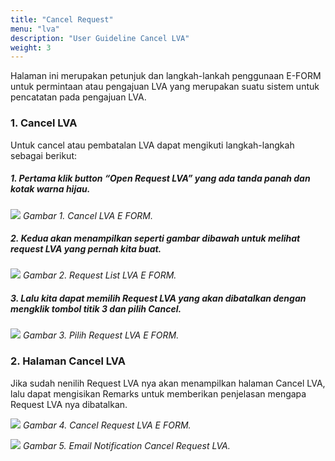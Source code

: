 ```yaml
---
title: "Cancel Request"
menu: "lva"
description: "User Guideline Cancel LVA"
weight: 3
---
```



Halaman ini merupakan petunjuk dan langkah-lankah penggunaan E-FORM untuk permintaan atau pengajuan LVA yang merupakan suatu sistem untuk pencatatan pada pengajuan LVA.
### 1. Cancel LVA

Untuk cancel atau pembatalan LVA dapat mengikuti langkah-langkah sebagai berikut:

##### 1. Pertama klik button “Open Request LVA” yang ada tanda panah dan kotak warna hijau.
![](/images/LVA/cancel/homecancel.png?height=auto&classes=border,shadow)
*Gambar 1. Cancel LVA E FORM.*

##### 2. Kedua akan menampilkan seperti gambar dibawah untuk melihat request LVA yang pernah kita buat.

![](/images/LVA/cancel/requestlist.png?height=auto&classes=border,shadow)
*Gambar 2. Request List LVA E FORM.*

##### 3. Lalu kita dapat memilih Request LVA yang akan dibatalkan dengan mengklik tombol titik 3 dan pilih Cancel.

![](/images/LVA/cancel/chosse.png?height=auto&classes=border,shadow)
*Gambar 3. Pilih Request LVA E FORM.*

### 2. Halaman Cancel LVA

Jika sudah nenilih Request LVA nya akan menampilkan halaman Cancel LVA, lalu dapat mengisikan Remarks untuk memberikan penjelasan mengapa Request LVA nya dibatalkan.

![](/images/LVA/cancel/formcancel.png?height=auto&classes=border,shadow)
*Gambar 4. Cancel Request LVA E FORM.*

![](/images/LVA/cancel/email.png?height=auto&classes=border,shadow)
*Gambar 5. Email Notification Cancel Request LVA.*